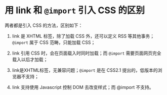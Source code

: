 # 用 link 和 `@import` 引入 CSS 的区别

两者都是引入 CSS 的方法，区别如下：

1. link 是 XHTML 标签，除了加载 CSS 外，还可以定义 RSS 等其他事务； `@import` 属于 CSS 范畴，只能加载 CSS；

2. link 引⽤ CSS 时，会在⻚⾯载⼊时同时加载；而 `@import` 需要⻚⾯⽹⻚完全载⼊以后才加载；

3. link是XHTML标签，⽆兼容问题；`@import` 是在 CSS2.1 提出的，低版本的浏览器不⽀持；

4. link ⽀持使⽤ Javascript 控制 DOM 去改变样式；⽽ @import 不⽀持。
